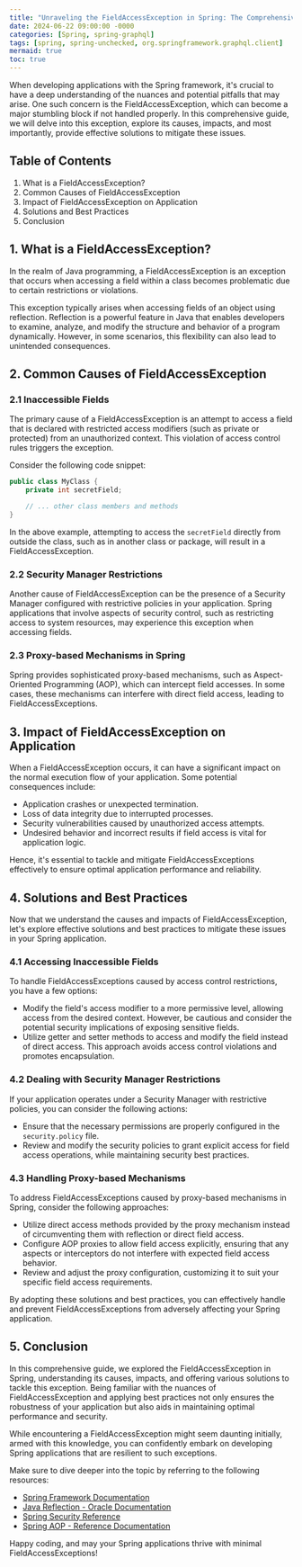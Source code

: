 ```yaml
---
title: "Unraveling the FieldAccessException in Spring: The Comprehensive Guide"
date: 2024-06-22 09:00:00 -0000
categories: [Spring, spring-graphql]
tags: [spring, spring-unchecked, org.springframework.graphql.client]
mermaid: true
toc: true
---
```



When developing applications with the Spring framework, it's crucial to have a deep understanding of the nuances and potential pitfalls that may arise. One such concern is the FieldAccessException, which can become a major stumbling block if not handled properly. In this comprehensive guide, we will delve into this exception, explore its causes, impacts, and most importantly, provide effective solutions to mitigate these issues.

## Table of Contents
1. What is a FieldAccessException?
2. Common Causes of FieldAccessException
3. Impact of FieldAccessException on Application
4. Solutions and Best Practices
5. Conclusion

## 1. What is a FieldAccessException?

In the realm of Java programming, a FieldAccessException is an exception that occurs when accessing a field within a class becomes problematic due to certain restrictions or violations.

This exception typically arises when accessing fields of an object using reflection. Reflection is a powerful feature in Java that enables developers to examine, analyze, and modify the structure and behavior of a program dynamically. However, in some scenarios, this flexibility can also lead to unintended consequences.

## 2. Common Causes of FieldAccessException

### 2.1 Inaccessible Fields

The primary cause of a FieldAccessException is an attempt to access a field that is declared with restricted access modifiers (such as private or protected) from an unauthorized context. This violation of access control rules triggers the exception.

Consider the following code snippet:

```java
public class MyClass {
    private int secretField;

    // ... other class members and methods
}
```

In the above example, attempting to access the `secretField` directly from outside the class, such as in another class or package, will result in a FieldAccessException.

### 2.2 Security Manager Restrictions

Another cause of FieldAccessException can be the presence of a Security Manager configured with restrictive policies in your application. Spring applications that involve aspects of security control, such as restricting access to system resources, may experience this exception when accessing fields.

### 2.3 Proxy-based Mechanisms in Spring

Spring provides sophisticated proxy-based mechanisms, such as Aspect-Oriented Programming (AOP), which can intercept field accesses. In some cases, these mechanisms can interfere with direct field access, leading to FieldAccessExceptions.

## 3. Impact of FieldAccessException on Application

When a FieldAccessException occurs, it can have a significant impact on the normal execution flow of your application. Some potential consequences include:

- Application crashes or unexpected termination.
- Loss of data integrity due to interrupted processes.
- Security vulnerabilities caused by unauthorized access attempts.
- Undesired behavior and incorrect results if field access is vital for application logic.

Hence, it's essential to tackle and mitigate FieldAccessExceptions effectively to ensure optimal application performance and reliability.

## 4. Solutions and Best Practices

Now that we understand the causes and impacts of FieldAccessException, let's explore effective solutions and best practices to mitigate these issues in your Spring application.

### 4.1 Accessing Inaccessible Fields

To handle FieldAccessExceptions caused by access control restrictions, you have a few options:

- Modify the field's access modifier to a more permissive level, allowing access from the desired context. However, be cautious and consider the potential security implications of exposing sensitive fields.
- Utilize getter and setter methods to access and modify the field instead of direct access. This approach avoids access control violations and promotes encapsulation.

### 4.2 Dealing with Security Manager Restrictions

If your application operates under a Security Manager with restrictive policies, you can consider the following actions:

- Ensure that the necessary permissions are properly configured in the `security.policy` file.
- Review and modify the security policies to grant explicit access for field access operations, while maintaining security best practices.

### 4.3 Handling Proxy-based Mechanisms

To address FieldAccessExceptions caused by proxy-based mechanisms in Spring, consider the following approaches:

- Utilize direct access methods provided by the proxy mechanism instead of circumventing them with reflection or direct field access.
- Configure AOP proxies to allow field access explicitly, ensuring that any aspects or interceptors do not interfere with expected field access behavior.
- Review and adjust the proxy configuration, customizing it to suit your specific field access requirements.

By adopting these solutions and best practices, you can effectively handle and prevent FieldAccessExceptions from adversely affecting your Spring application.

## 5. Conclusion

In this comprehensive guide, we explored the FieldAccessException in Spring, understanding its causes, impacts, and offering various solutions to tackle this exception. Being familiar with the nuances of FieldAccessException and applying best practices not only ensures the robustness of your application but also aids in maintaining optimal performance and security.

While encountering a FieldAccessException might seem daunting initially, armed with this knowledge, you can confidently embark on developing Spring applications that are resilient to such exceptions.

Make sure to dive deeper into the topic by referring to the following resources:
- [Spring Framework Documentation](https://docs.spring.io/spring-framework/docs/current/reference/html/)
- [Java Reflection - Oracle Documentation](https://docs.oracle.com/en/java/javase/14/docs/api/java.base/java/lang/reflect/package-summary.html)
- [Spring Security Reference](https://docs.spring.io/spring-security/site/docs/current/reference/html5/)
- [Spring AOP - Reference Documentation](https://docs.spring.io/spring-framework/docs/current/reference/html/core.html#aop)

Happy coding, and may your Spring applications thrive with minimal FieldAccessExceptions!